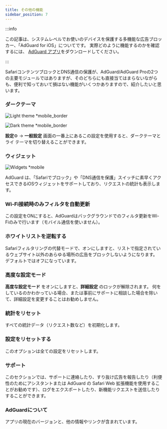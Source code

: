 ```yaml
---
title: その他の機能
sidebar_position: 7
---
```


:::info

この記事は、システムレベルでお使いのデバイスを保護する多機能な広告ブロッカー、「AdGuard for iOS」についてです。 実際どのように機能するのかを確認するには、 [AdGuard アプリ](https://agrd.io/download-kb-adblock)をダウンロードしてください。

:::

SafariコンテンツブロックとDNS通信の保護が、AdGuard/AdGuard Proの2つの主要モジュールではありますが、そのどちらにも直接当てはまらないながらも、便利で知っておいて損はない機能がいくつかありますので、紹介したいと思います。

### **ダークテーマ**

![Light theme \*mobile_border](https://cdn.adtidy.org/blog/new/26vo4homelight.jpeg)

![Dark theme \*mobile_border](https://cdn.adtidy.org/blog/new/bgko8homedark.jpeg)

**設定**⚙️ → **一般設定** 画面の一番上にあるこの設定を使用すると、ダークテーマとライ テーマを切り替えることができます。

### **ウィジェット**

![Widgets \*mobile](https://cdn.adtidy.org/public/Adguard/Blog/Blog_JA/iOS_v4.0_release/8.jpg)

AdGuard は、「Safariでブロック」や「DNS通信を保護」スイッチに素早くアクセスできるiOSウィジェットをサポートしており、リクエストの統計も表示します。

### **Wi-Fi接続時のみフィルタを自動更新**

この設定をONにすると、AdGuardはバックグラウンドでのフィルタ更新をWi-Fiのみで行います（モバイル通信を使いません）。

### **ホワイトリストを逆転する**

Safariフィルタリングの代替モードで、オンにしますと、リストで指定されているウェブサイト以外のあらゆる場所の広告をブロックしないようになります。 デフォルトではオフになっています。

### **高度な設定モード**

**高度な設定モード** をオンにしますと、**詳細設定** のロックが解除されます。 何をしているのかわかっている場合、または事前にサポートに相談した場合を除いて、詳細設定を変更することはお勧めしません。

### **統計をリセット**

すべての統計データ（リクエスト数など）を初期化します。

### **設定をリセットする**

このオプションは全ての設定をリセットします。

### **サポート**

このセクションでは、サポートに連絡したり、すり抜け広告を報告したり（利便性のためにアシスタントまたは AdGuard の Safari Web 拡張機能を使用することがお勧めです）、ログをエクスポートしたり、新機能リクエストを送信したりすることができます。

### **AdGuardについて**

アプリの現在のバージョンと、他の情報やリンクが含まれています。
